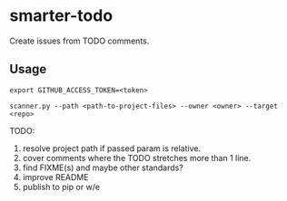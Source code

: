 # smarter-todo

Create issues from TODO comments.

## Usage

`export GITHUB_ACCESS_TOKEN=<token>`

`scanner.py --path <path-to-project-files> --owner <owner> --target <repo>`

TODO:

1. resolve project path if passed param is relative.
2. cover comments where the TODO stretches more than 1 line.
3. find FIXME(s) and maybe other standards?
4. improve README
5. publish to pip or w/e
